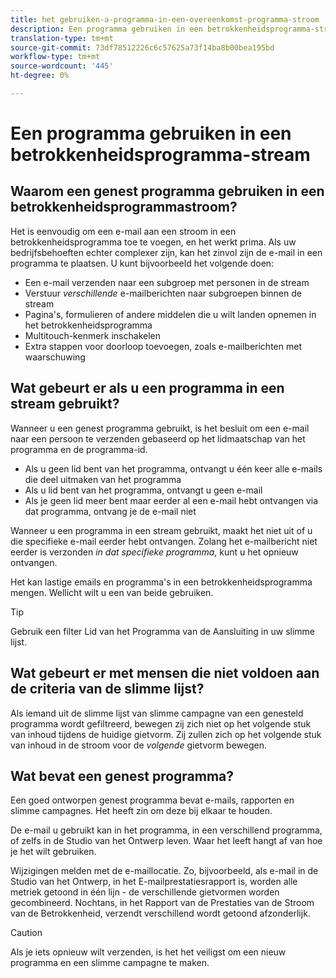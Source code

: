 ```yaml
---
title: het gebruiken-a-programma-in-een-overeenkomst-programma-stroom
description: Een programma gebruiken in een betrokkenheidsprogramma-stream
translation-type: tm+mt
source-git-commit: 73df78512226c6c57625a73f14ba8b00bea195bd
workflow-type: tm+mt
source-wordcount: '445'
ht-degree: 0%

---
```



# Een programma gebruiken in een betrokkenheidsprogramma-stream

## Waarom een genest programma gebruiken in een betrokkenheidsprogrammastroom?

Het is eenvoudig om een e-mail aan een stroom in een betrokkenheidsprogramma toe te voegen, en het werkt prima. Als uw bedrijfsbehoeften echter complexer zijn, kan het zinvol zijn de e-mail in een programma te plaatsen. U kunt bijvoorbeeld het volgende doen:

* Een e-mail verzenden naar een subgroep met personen in de stream
* Verstuur _verschillende_ e-mailberichten naar subgroepen binnen de stream
* Pagina&#39;s, formulieren of andere middelen die u wilt landen opnemen in het betrokkenheidsprogramma
* Multitouch-kenmerk inschakelen
* Extra stappen voor doorloop toevoegen, zoals e-mailberichten met waarschuwing

## Wat gebeurt er als u een programma in een stream gebruikt?

Wanneer u een genest programma gebruikt, is het besluit om een e-mail naar een persoon te verzenden gebaseerd op het lidmaatschap van het programma en de programma-id.

* Als u geen lid bent van het programma, ontvangt u één keer alle e-mails die deel uitmaken van het programma
* Als u lid bent van het programma, ontvangt u geen e-mail
* Als je geen lid meer bent maar eerder al een e-mail hebt ontvangen via dat programma, ontvang je de e-mail niet

Wanneer u een programma in een stream gebruikt, maakt het niet uit of u die specifieke e-mail eerder hebt ontvangen. Zolang het e-mailbericht niet eerder is verzonden _in dat specifieke programma_, kunt u het opnieuw ontvangen.

Het kan lastige emails en programma&#39;s in een betrokkenheidsprogramma mengen. Wellicht wilt u een van beide gebruiken.

>[!TIP]
>
>Gebruik een filter Lid van het Programma van de Aansluiting in uw slimme lijst.

## Wat gebeurt er met mensen die niet voldoen aan de criteria van de slimme lijst?

Als iemand uit de slimme lijst van slimme campagne van een genesteld programma wordt gefiltreerd, bewegen zij zich niet op het volgende stuk van inhoud tijdens de huidige gietvorm. Zij zullen zich op het volgende stuk van inhoud in de stroom voor de _volgende_ gietvorm bewegen.

## Wat bevat een genest programma?

Een goed ontworpen genest programma bevat e-mails, rapporten en slimme campagnes. Het heeft zin om deze bij elkaar te houden.

De e-mail u gebruikt kan in het programma, in een verschillend programma, of zelfs in de Studio van het Ontwerp leven. Waar het leeft hangt af van hoe je het wilt gebruiken.

Wijzigingen melden met de e-maillocatie. Zo, bijvoorbeeld, als e-mail in de Studio van het Ontwerp, in het E-mailprestatiesrapport is, worden alle metriek getoond in één lijn - de verschillende gietvormen worden gecombineerd. Nochtans, in het Rapport van de Prestaties van de Stroom van de Betrokkenheid, verzendt verschillend wordt getoond afzonderlijk.

>[!CAUTION]
>
>Als je iets opnieuw wilt verzenden, is het het veiligst om een nieuw programma en een slimme campagne te maken.
